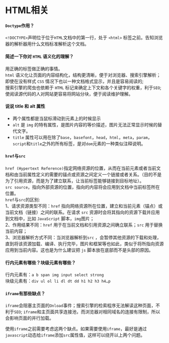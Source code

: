 # HTML相关
#### `Doctype`作用？
`<!DOCTYPE>`声明位于位于`HTML`文档中的第一行，处于 `<html>` 标签之前。告知浏览器的解析器用什么文档标准解析这个文档。
####  简述一下你对 `HTML` 语义化的理解？
用正确的标签做正确的事情。<br>
`html` 语义化让页面的内容结构化，结构更清晰，便于对浏览器、搜索引擎解析；即使在没有样式 `CSS` 情况下也以一种文档格式显示，并且是容易阅读的;<br>
搜索引擎的爬虫也依赖于 `HTML` 标记来确定上下文和各个关键字的权重，利于`SEO`;<br>
使阅读源代码的人对网站更容易将网站分块，便于阅读维护理解。<br>

#### 说说 title 和 alt 属性
- 两个属性都是当鼠标滑动到元素上的时候显示
- `alt` 是 `img` 的特有属性，是图片内容的等价描述，图片无法正常显示时候的替代文字。
- `title` 属性可以用在除了`base`，`basefont`，`head`，`html`，`meta`，`param`，`script`和`title`之外的所有标签，是对`dom`元素的一种类似注释说明。
#### `href`与`src`
`href (Hypertext Reference)`指定网络资源的位置，从而在当前元素或者当前文档和由当前属性定义的需要的锚点或资源之间定义一个链接或者关系。（目的不是为了引用资源，而是为了建立联系，让当前标签能够链接到目标地址）。<br/>
`src source`，指向外部资源的位置，指向的内容将会应用到文档中当前标签所在位置。<br/>
`href`与`src`的区别:<br/>
1、请求资源类型不同：`href` 指向网络资源所在位置，建立和当前元素（锚点）或当前文档（链接）之间的联系。在请求 `src` 资源时会将其指向的资源下载并应用到文档中，比如 `JavaScript` 脚本，`img`图片；<br/>
2、作用结果不同：`href` 用于在当前文档和引用资源之间确立联系；`src` 用于替换当前内容；<br/>
3、浏览器解析方式不同：当浏览器解析到`src` ，会暂停其他资源的下载和处理，直到将该资源加载、编译、执行完毕，图片和框架等也如此，类似于将所指向资源应用到当前内容。这也是为什么建议把 `js` 脚本放在底部而不是头部的原因。
#### 行内元素有哪些？块级元素有哪些？
行内元素有：`a b span img input select strong` <br/>
块级元素有：`div ul ol li dl dt dd h1 h2 h3 h4…p`
#### `iframe`有那些缺点？
`iframe`会阻塞主页面的`Onload`事件；搜索引擎的检索程序无法解读这种页面，不利于`SEO`; `iframe`和主页面共享连接池，而浏览器对相同域名的连接有限制，所以会影响页面的并行加载。<br/>

使用`iframe`之前需要考虑这两个缺点。如果需要使用`iframe`，最好是通过`javascript`动态给`iframe`添加`src`属性值，这样可以绕开以上两个问题。








